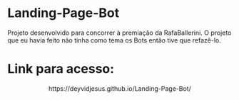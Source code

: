 # Landing-Page-Bot

Projeto desenvolvido para concorrer à premiação da RafaBallerini. O projeto que eu havia feito não tinha como tema os Bots então tive que refazê-lo.

# Link para acesso:

<div align="center"> https://deyvidjesus.github.io/Landing-Page-Bot/ </div>
